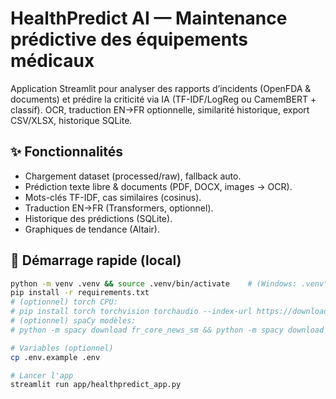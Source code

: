 # HealthPredict AI — Maintenance prédictive des équipements médicaux

Application Streamlit pour analyser des rapports d’incidents (OpenFDA & documents) et prédire la criticité via IA (TF-IDF/LogReg ou CamemBERT + classif). OCR, traduction EN→FR optionnelle, similarité historique, export CSV/XLSX, historique SQLite.

## ✨ Fonctionnalités
- Chargement dataset (processed/raw), fallback auto.
- Prédiction texte libre & documents (PDF, DOCX, images → OCR).
- Mots-clés TF-IDF, cas similaires (cosinus).
- Traduction EN→FR (Transformers, optionnel).
- Historique des prédictions (SQLite).
- Graphiques de tendance (Altair).

## 🚀 Démarrage rapide (local)
```bash
python -m venv .venv && source .venv/bin/activate    # (Windows: .venv\Scripts\activate)
pip install -r requirements.txt
# (optionnel) torch CPU:
# pip install torch torchvision torchaudio --index-url https://download.pytorch.org/whl/cpu
# (optionnel) spaCy modèles:
# python -m spacy download fr_core_news_sm && python -m spacy download en_core_web_sm

# Variables (optionnel)
cp .env.example .env

# Lancer l'app
streamlit run app/healthpredict_app.py
